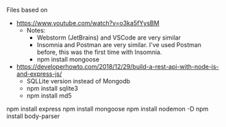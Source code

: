 Files based on
 - https://www.youtube.com/watch?v=o3ka5fYysBM 
    - Notes: 
        - Webstorm (JetBrains) and VSCode are very similar
        - Insomnia and Postman are very similar. I've used Postman before, this was the first time with Insomnia.
        - npm install mongoose
 - https://developerhowto.com/2018/12/29/build-a-rest-api-with-node-js-and-express-js/ 
    - SQLLite version instead of Mongodb
    - npm install sqlite3
    - npm install md5


npm install express
npm install mongoose
npm install nodemon -D
npm install body-parser
